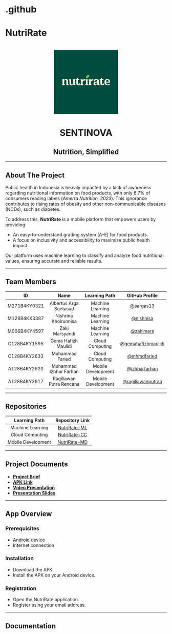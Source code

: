 # .github

# NutriRate

<!-- PROJECT LOGO -->
<br />
<div align="center">
  <img src="https://github.com/NutriRate-Bangkit/.github/blob/main/NutriRate.png?raw=true" width="200">
  <h1 align="center">SENTINOVA</h1>
  <h2 align="center">Nutrition, Simplified</h2>
</div>

---

## About The Project

Public health in Indonesia is heavily impacted by a lack of awareness regarding nutritional information on food products, with only 6.7% of consumers reading labels (*Amerta Nutrition, 2023*). This ignorance contributes to rising rates of obesity and other non-communicable diseases (NCDs), such as diabetes.

To address this, **NutriRate** is a mobile platform that empowers users by providing:
- An easy-to-understand grading system (A–E) for food products.
- A focus on inclusivity and accessibility to maximize public health impact.

Our platform uses machine learning to classify and analyze food nutritional values, ensuring accurate and reliable results.

---

## Team Members

| ID            | Name                      | Learning Path       | GitHub Profile                                 |
| :-----------: | :-----------------------: | :-----------------: | :-------------------------------------------: |
| M271B4KY0321  | Albertus Arga Soetasad    | Machine Learning    | [@aargas13](https://github.com/aargas13)      |
| M128B4KX3387  | Nishrina Khoirunnisa      | Machine Learning    | [@nishnisa](https://github.com/nishnisa)      |
| M006B4KY4597  | Zaki Marsyandi            | Machine Learning    | [@zakimars](https://github.com/zakimars)      |
| C128B4KY1595  | Gema Hafizh Maulidi       | Cloud Computing     | [@gemahafizhmaulidi](https://github.com/gemahafizhmaulidi) |
| C128B4KY2633  | Muhammad Faried           | Cloud Computing     | [@mhmdfaried](https://github.com/mhmdfaried)  |
| A128B4KY2920  | Muhammad Izhhar Farhan    | Mobile Development  | [@izhharfarhan](https://github.com/izhharfarhan) |
| A128B4KY3617  | Ragiliawan Putra Rencana  | Mobile Development  | [@ragiliawanputraa](https://github.com/ragiliawanputraa) |

---

## Repositories

| Learning Path      | Repository Link                                     |
| :----------------: | :------------------------------------------------: |
| Machine Learning   | [NutriRate-ML](https://github.com/NutriRate-Bangkit/nutrirate-machine-learning) |
| Cloud Computing    | [NutriRate-CC](https://github.com/NutriRate-Bangkit/nutrirate-cloud-computing) |
| Mobile Development | [NutriRate-MD](https://github.com/NutriRate-Bangkit/NutriRate-MobileDevelopment) |

---

## Project Documents

- **[Project Brief](#)**
- **[APK Link](#)**
- **[Video Presentation](#)**
- **[Presentation Slides](#)**

---

## App Overview

### Prerequisites
- Android device
- Internet connection

### Installation
- Download the APK.
- Install the APK on your Android device.

### Registration
- Open the NutriRate application.
- Register using your email address.

---

## Documentation
